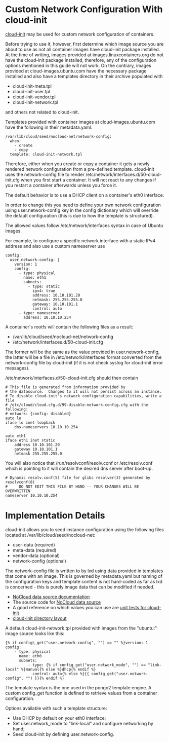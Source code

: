 # Custom Network Configuration With cloud-init

[cloud-init](https://launchpad.net/cloud-init) may be used for custom network configuration of containers.

Before trying to use it, however, first determine which image source you are
about to use as not all container images have cloud-init package installed.
At the time of writing, images provided at images.linuxcontainers.org do not
have the cloud-init package installed, therefore, any of the configuration
options mentioned in this guide will not work. On the contrary, images
provided at cloud-images.ubuntu.com have the necessary package installed
and also have a templates directory in their archive populated with
 * cloud-init-meta.tpl
 * cloud-init-user.tpl
 * cloud-init-vendor.tpl
 * cloud-init-network.tpl

and others not related to cloud-init.

Templates provided with container images at cloud-images.ubuntu.com have
the following in their metadata.yaml:

```
/var/lib/cloud/seed/nocloud-net/network-config:
  when:
    - create
    - copy
  template: cloud-init-network.tpl
```

Therefore, either when you create or copy a container it gets a newly rendered
network configuration from a pre-defined template. cloud-init uses the
network-config file to render /etc/network/interfaces.d/50-cloud-init.cfg when
you first start a container. It will not react to any changes if you restart
a container afterwards unless you force it.

The default behavior is to use a DHCP client on a container's eth0 interface.

In order to change this you need to define your own network configuration
using user.network-config key in the config dictionary which will override
the default configuration (this is due to how the template is structured).

The allowed values follow /etc/network/interfaces syntax in case of Ubuntu
images.

For example, to configure a specific network interface with a static IPv4
address and also use a custom nameserver use

```
config:
  user.network-config: |
    version: 1
    config:
      - type: physical
        name: eth1
        subnets:
          - type: static
            ipv4: true
            address: 10.10.101.20
            netmask: 255.255.255.0
            gateway: 10.10.101.1
            control: auto
      - type: nameserver
        address: 10.10.10.254
```

A container's rootfs will contain the following files as a result:

 * /var/lib/cloud/seed/nocloud-net/network-config
 * /etc/network/interfaces.d/50-cloud-init.cfg

The former will be the same as the value provided in user.network-config,
the latter will be a file in /etc/network/interfaces format converted from
the network-config file by cloud-init (if it is not check syslog for cloud-init
error messages).


/etc/network/interfaces.d/50-cloud-init.cfg should then contain

```
# This file is generated from information provided by
# the datasource.  Changes to it will not persist across an instance.
# To disable cloud-init's network configuration capabilities, write a file
# /etc/cloud/cloud.cfg.d/99-disable-network-config.cfg with the following:
# network: {config: disabled}
auto lo
iface lo inet loopback
    dns-nameservers 10.10.10.254

auto eth1
iface eth1 inet static
    address 10.10.101.20
    gateway 10.10.101.1
    netmask 255.255.255.0
```

You will also notice that /run/resolvconf/resolv.conf or /etc/resolv.conf
which is pointing to it will contain the desired dns server after boot-up.

```
# Dynamic resolv.conf(5) file for glibc resolver(3) generated by resolvconf(8)
#     DO NOT EDIT THIS FILE BY HAND -- YOUR CHANGES WILL BE OVERWRITTEN
nameserver 10.10.10.254
```

# Implementation Details

cloud-init allows you to seed instance configuration using the following files
located at /var/lib/cloud/seed/nocloud-net:
 * user-data (required)
 * meta-data (required)
 * vendor-data (optional)
 * network-config (optional)

The network-config file is written to by lxd using data provided in templates
that come with an image. This is governed by metadata.yaml but naming of the
configuration keys and template content is not hard-coded as far as lxd is
concerned - this is purely image data that can be modified if needed.

 * [NoCloud data source documentation](https://cloudinit.readthedocs.io/en/latest/topics/datasources/nocloud.html)
 * The source code for [NoCloud data source](https://git.launchpad.net/cloud-init/tree/cloudinit/sources/DataSourceNoCloud.py)
 * A good reference on which values you can use are [unit tests for cloud-init](https://git.launchpad.net/cloud-init/tree/tests/unittests/test_datasource/test_nocloud.py#n163)
 * [cloud-init directory layout](https://cloudinit.readthedocs.io/en/latest/topics/dir_layout.html)

A default cloud-init-network.tpl provided with images from the "ubuntu:" image
source looks like this:

```
{% if config\_get("user.network-config", "") == "" %}version: 1
config:
    - type: physical
      name: eth0
      subnets:
          - type: {% if config_get("user.network_mode", "") == "link-local" %}manual{% else %}dhcp{% endif %}
            control: auto{% else %}{{ config_get("user.network-config", "") }}{% endif %}
```

The template syntax is the one used in the pongo2 template engine. A custom
config_get function is defined to retrieve values from a container
configuration.

Options available with such a template structure:
 * Use DHCP by default on your eth0 interface;
 * Set user.network_mode to "link-local" and configure networking by hand;
 * Seed cloud-init by defining user.network-config.

